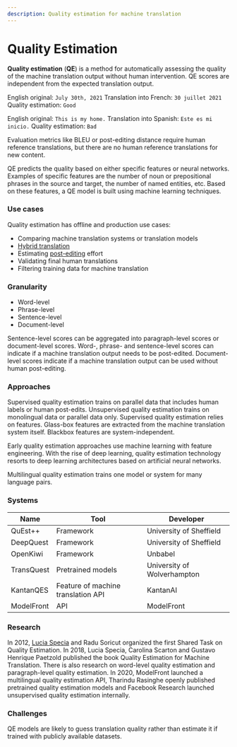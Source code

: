 ```yaml
---
description: Quality estimation for machine translation
---
```


# Quality Estimation

**Quality estimation** \(**QE**\) is a method for automatically assessing the quality of the machine translation output without human intervention. QE scores are independent from the expected translation output.

English original:
`July 30th, 2021`
Translation into French:
`30 juillet 2021`
Quality estimation:
`Good`

English original:
`This is my home.`
Translation into Spanish:
`Este es mi inicio.`
Quality estimation:
`Bad`

Evaluation metrics like BLEU or post-editing distance require human reference translations, but there are no human reference translations for new content.

QE predicts the quality based on either specific features or neural networks. Examples of specific features are the number of noun or prepositional phrases in the source and target, the number of named entities, etc. Based on these features, a QE model is built using machine learning techniques.


### Use cases

Quality estimation has offline and production use cases:
- Comparing machine translation systems or translation models
- [Hybrid translation](workflows/hybrid-translations.md)
- Estimating [post-editing](wordflows/post-editing.md) effort
- Validating final human translations
- Filtering training data for machine translation


### Granularity

- Word-level
- Phrase-level
- Sentence-level
- Document-level

Sentence-level scores can be aggregated into paragraph-level scores or document-level scores.
Word-, phrase- and sentence-level scores can indicate if a machine translation output needs to be post-edited. Document-level scores indicate if a machine translation output can be used without human post-editing.

### Approaches

Supervised quality estimation trains on parallel data that includes human labels or human post-edits. Unsupervised quality estimation trains on monolingual data or parallel data only.
Supervised quality estimation relies on features. Glass-box features are extracted from the machine translation system itself. Blackbox features are system-independent.

Early quality estimation approaches use machine learning with feature engineering. With the rise of deep learning, quality estimation technology resorts to deep learning architectures based on artificial neural networks.

Multilingual quality estimation trains one model or system for many language pairs.

### Systems

| Name  | Tool | Developer  |
|---|---|---|
| QuEst++ | Framework | University of Sheffield |
| DeepQuest | Framework | University of Sheffield |
| OpenKiwi | Framework | Unbabel |
| TransQuest | Pretrained models | University of Wolverhampton |
| KantanQES | Feature of machine translation API | KantanAI |
| ModelFront | API | ModelFront |


### Research

In 2012, [Lucia Specia](people/lucia-specia.md) and Radu Soricut organized the first Shared Task on Quality Estimation.
In 2018, Lucia Specia, Carolina Scarton and Gustavo Henrique Paetzold published the book Quality Estimation for Machine Translation.
There is also research on word-level quality estimation and paragraph-level quality estimation.
In 2020, ModelFront launched a multilingual quality estimation API, Tharindu Rasinghe openly published pretrained quality estimation models and Facebook Research launched unsupervised quality estimation internally.

### Challenges

QE models are likely to guess translation quality rather than estimate it if trained with publicly available datasets.
